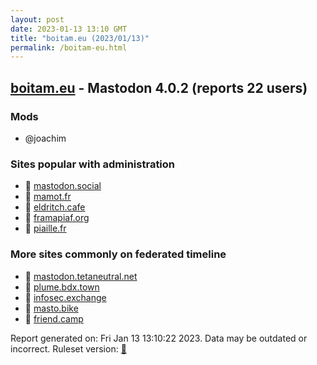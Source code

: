 ```yaml
---
layout: post
date: 2023-01-13 13:10 GMT
title: "boitam.eu (2023/01/13)"
permalink: /boitam-eu.html
---
```


## [boitam.eu](https://boitam.eu) - Mastodon 4.0.2 (reports 22 users)

### Mods
 * @joachim

### Sites popular with administration

* 🐘 [mastodon.social](/mastodon-social.html)
* 🐘 [mamot.fr](/mamot-fr.html)
* 🐘 [eldritch.cafe](/eldritch-cafe.html)
* 🐘 [framapiaf.org](/framapiaf-org.html)
* 🐘 [piaille.fr](/piaille-fr.html)

### More sites commonly on federated timeline

* 🐘 [mastodon.tetaneutral.net](/mastodon-tetaneutral-net.html)
* 🐘 [plume.bdx.town](/plume-bdx-town.html)
* 🐘 [infosec.exchange](/infosec-exchange.html)
* 🐘 [masto.bike](/masto-bike.html)
* 🐘 [friend.camp](/friend-camp.html)

Report generated on: Fri Jan 13 13:10:22 2023. Data may be outdated or incorrect.
Ruleset version: [🧁](/version-cupcake)
